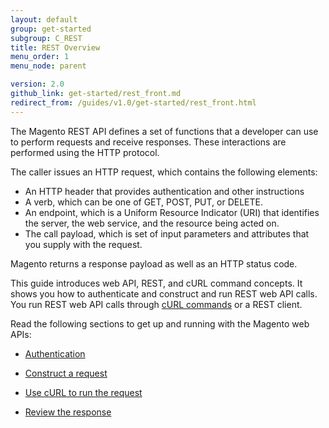```yaml
---
layout: default
group: get-started
subgroup: C_REST
title: REST Overview
menu_order: 1
menu_node: parent

version: 2.0
github_link: get-started/rest_front.md
redirect_from: /guides/v1.0/get-started/rest_front.html
---
```


The Magento REST API defines a set of functions that a developer can use to perform requests and receive responses. These interactions are performed using the HTTP protocol. 

The caller issues an HTTP request, which contains the following elements:

* An HTTP header that provides authentication and other instructions
* A verb, which can be one of GET, POST, PUT, or DELETE.
* An endpoint, which is a Uniform Resource Indicator (URI) that identifies the server, the web service, and the resource being acted on. 
* The call payload, which is set of input parameters and attributes that you supply with the request. 

Magento returns a response payload as well as an HTTP status code.

This guide introduces web API, REST, and cURL command concepts. It shows you how to authenticate and construct and run REST web API calls. You run REST web API calls through <a href="{{page.baseurl}}get-started/gs-curl.html">cURL commands</a> or a REST client.


Read the following sections to get up and running with the Magento web APIs:
<ul>
   <li>
      <p>
         <a href="{{page.baseurl}}get-started/authentication/gs-authentication.html"> Authentication</a>
      </p>
   </li>
   <li>
      <p>
         <a href="{{page.baseurl}}get-started/gs-web-api-request.html">Construct a request</a>
      </p>
   </li>
   <li>
      <p>
         <a href="{{page.baseurl}}get-started/gs-curl.html">Use cURL to run the request</a>
      </p>
   </li>
   <li>
      <p>
         <a href="{{page.baseurl}}get-started/gs-web-api-response.html">Review the response</a>
      </p>
   </li>

</ul>

   <!--
      <li>
         <p>
            <a href="{{page.baseurl}}get-started/soap/soap-web-api-calls.html">SOAP web API calls</a>
         </p>
      </li>
      -->





